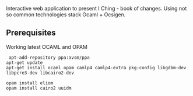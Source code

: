 Interactive web application to present I Ching - book of changes.
Using not so common technologies stack Ocaml + Ocsigen. 



Prerequisites
-------------

Working latest OCAML and OPAM

```
 apt-add-repository ppa:avsm/ppa 
apt-get update
apt-get install ocaml opam camlp4 camlp4-extra pkg-config libgdbm-dev libpcre3-dev libcairo2-dev

opam install eliom
opam install cairo2 uuidm

```
